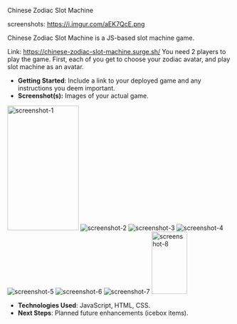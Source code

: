 Chinese Zodiac Slot Machine



screenshots: https://i.imgur.com/aEK7QcE.png

Chinese Zodiac Slot Machine is a JS-based slot machine game. 


Link: https://chinese-zodiac-slot-machine.surge.sh/
You need 2 players to play the game. 
First, each of you get to choose your zodiac avatar, and play slot machine as an avatar. 




- **Getting Started**: Include a link to your deployed game and any instructions you deem important.
- **Screenshot(s):** Images of your actual game.
<img src="https://i.imgur.com/TGwyUzE.png" width="160px" height="280x" alt="screenshot-1">

<img src="https://i.imgur.com/IWsakfm.png" alt="screenshot-2">
<img src="https://i.imgur.com/rgjtSsi.png" alt="screenshot-3">
<img src="https://i.imgur.com/LgjIvXB.png" alt="screenshot-4">

<img src="https://i.imgur.com/eHsHh62.png" alt="screenshot-5">
<img src="https://i.imgur.com/ZyHwXel.png" alt="screenshot-6">
<img src="https://i.imgur.com/EJJaz9G.png" alt="screenshot-7">
<img src="https://i.imgur.com/20xoS4G.png" width="80px" height="140px" alt="screenshot-8">


- **Technologies Used**: JavaScript, HTML, CSS.
- **Next Steps**: Planned future enhancements (icebox items).